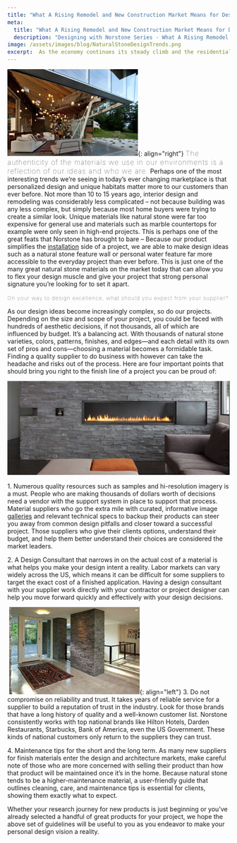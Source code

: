 ```yaml
---
title: "What A Rising Remodel and New Construction Market Means for Design"
meta:
  title: "What A Rising Remodel and New Construction Market Means for Design"
  description: "Designing with Norstone Series - What A Rising Remodel and New Construction Market Means for Design"
image: /assets/images/blog/NaturalStoneDesignTrends.png
excerpt:  As the economy continues its steady climb and the residential markets become less acrimonious to first time home buyers and investors once again, designing a space with a strong personal signature has become the hallmark trend of today’s emerging remodel and new construction market. Creating a space that is uniquely yours means finding materials that set you apart. With this increased demand for higher end materials comes a growing landscape of suppliers and vendors like Norstone that are rising up to meet your needs. This guide will review the essentials to ensure you choose a vendor who cares about your signature design as much as you do.
---
```


![](/assets/images/blog/Indoor-Outdoor-Patio.jpg){: align="right"} <span style="font-size:16px;font-weight:lighter;letter-spacing:1px">The authenticity of the materials we use in our environments is a reflection of our ideas and who we are.</span> Perhaps one of the most interesting trends we’re seeing in today’s ever changing marketplace is that personalized design and unique habitats matter more to our customers than ever before. Not more than 10 to 15 years ago, interior design and remodeling was considerably less complicated – not because building was any less complex, but simply because most home buyers were trying to create a similar look. Unique materials like natural stone were far too expensive for general use and materials such as marble countertops for example were only seen in high-end projects. This is perhaps one of the great feats that Norstone has brought to bare – Because our product simplifies the [installation](/how-to-install-stacked-stone/) side of a project, we are able to make design ideas such as a natural stone feature wall or personal water feature far more accessible to the everyday project than ever before. This is just one of the many great natural stone materials on the market today that can allow you to flex your design muscle and give your project that strong personal signature you’re looking for to set it apart.

<span style="font-size:12px;font-weight:lighter;letter-spacing:1px">On your way to design excellence, what should you expect from your supplier?</span>

As our design ideas become increasingly complex, so do our projects. Depending on the size and scope of your project, you could be faced with hundreds of aesthetic decisions, if not thousands, all of which are influenced by budget. It’s a balancing act. With thousands of natural stone varieties, colors, patterns, finishes, and edges—and each detail with its own set of pros and cons—choosing a material becomes a formidable task. Finding a quality supplier to do business with however can take the headache and risks out of the process. Here are four important points that should bring you right to the finish line of a project you can be proud of:

![](/assets/images/blog/Stacked-Stone-Fireplace.jpg)

1\. Numerous quality resources such as samples and hi-resolution imagery is a must. People who are making thousands of dollars worth of decisions need a vendor with the support system in place to support that process. Material suppliers who go the extra mile with curated, informative image [galleries](/gallery) and relevant technical specs to backup their products can steer you away from common design pitfalls and closer toward a successful project. Those suppliers who give their clients options, understand their budget, and help them better understand their choices are considered the market leaders.

2\. A Design Consultant that narrows in on the actual cost of a material is what helps you make your design intent a reality. Labor markets can vary widely across the US, which means it can be difficult for some suppliers to target the exact cost of a finished application. Having a design consultant with your supplier work directly with your contractor or project designer can help you move forward quickly and effectively with your design decisions.

 ![](/assets/images/blog/Charcoal-Natural-Stone-Foyer.jpg){: align="left"} 3\. Do not compromise on reliability and trust. It takes years of reliable service for a supplier to build a reputation of trust in the industry. Look for those brands that have a long history of quality and a well-known customer list. Norstone consistently works with top national brands like Hilton Hotels, Darden Restaurants, Starbucks, Bank of America, even the US Government. These kinds of national customers only return to the suppliers they can trust.

4\. Maintenance tips for the short and the long term. As many new suppliers for finish materials enter the design and architecture markets, make careful note of those who are more concerned with selling their product than how that product will be maintained once it’s in the home. Because natural stone tends to be a higher-maintenance material, a user-friendly guide that outlines cleaning, care, and maintenance tips is essential for clients, showing them exactly what to expect.

Whether your research journey for new products is just beginning or you’ve already selected a handful of great products for your project, we hope the above set of guidelines will be useful to you as you endeavor to make your personal design vision a reality.
